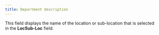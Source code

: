 ```yaml
---
title: Department description
---
```



This field displays the name of the location or sub-location that is  selected in the **LocSub-Loc** field.

